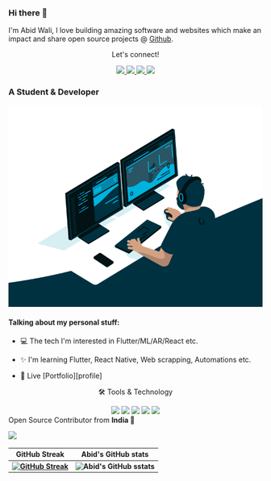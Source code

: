 
<link rel="stylesheet" href="../css/social-circles.min.css">

### Hi there 👋

<p>I'm Abid Wali, I love building amazing software and websites which make an impact and share open source projects @ <a href="https://github.com/abidwali">Github</a>.</p>

<!--<p><a href="http://abidwali.github.io/">Portfolio Website</a></p>-->
<p align="center">Let's connect!</p>
<p align="center">
<a href="https://www.facebook.com/abidwali.se/">
    <img src="https://img.shields.io/badge/Facebook-1877F2?style=for-the-badge&logo=facebook&logoColor=white" />
</a>
<a href="https://www.instagram.com/abidwali.se/">
    <img src="https://img.shields.io/badge/Instagram-E1306C?style=for-the-badge&logo=instagram&logoColor=white" />
</a>
</a>
<a href="https://www.snapchat.com/abidwali.se/">
    <img src="https://img.shields.io/badge/Snapchat-FFD700?style=for-the-badge&logo=snapchat&logoColor=white" />
</a>
<a href="abidwali14@gmail.com">
    <img src="https://img.shields.io/badge/Gmail-EA4335?style=for-the-badge&logo=gmail&logoColor=white" />
</a>
<!--<a href="https://www.twitter.com/abidwali/">
    <img src="https://img.shields.io/badge/Twitter-1DA1F2?style=for-the-badge&logo=twitter&logoColor=white" />
</a>
<a href="https://abidwali.github.io/">
    <img src="https://img.shields.io/badge/Portfolio-12100E?style=for-the-badge&logo=medium&logoColor=white" />
</a>
<a href="https://stackoverflow.com/users/12297382/abidwali">
    <img src="https://img.shields.io/badge/Stack_Overflow-FE7A16?style=for-the-badge&logo=stack-overflow&logoColor=white" />
</a>-->
 </p>

### A Student & Developer

<img alt="GIF" src="coding.gif" width="100%" height="400" />

#### Talking about my personal stuff:
- 💻 The tech I'm interested in Flutter/ML/AR/React etc.
- ✨ I'm learning Flutter, React Native, Web scrapping, Automations etc.

- 📄 Live [Portfolio][profile]

<div align="center">
<p align="center">🛠 Tools & Technology</p>

<img src="https://img.shields.io/badge/Flutter-02569B?style=for-the-badge&logo=flutter&logoColor=white" />
<img src="https://img.shields.io/badge/Dart-0175C2?style=for-the-badge&logo=dart&logoColor=white" />
<img src="https://img.shields.io/badge/firebase-ffca28?style=for-the-badge&logo=firebase&logoColor=black" />
<!--<img src="https://img.shields.io/badge/Python-FFD43B?style=for-the-badge&logo=python&logoColor=darkgreen" />-->
<img src="https://img.shields.io/badge/Git-F05032?style=for-the-badge&logo=git&logoColor=white" />
<img src="https://img.shields.io/badge/Adobe%20XD-FF61F6?style=for-the-badge&logo=Adobe%20XD&logoColor=white" />
<!-- <img src="https://img.shields.io/badge/-c++-black?style=for-the-badge&logo=c%2B%2B&logoColor=white" />-->
<!-- <img src="https://img.shields.io/badge/Java-white?style=for-the-badge&
logo=Java&logoColor=black" /> -->
<!--<img src="https://img.shields.io/badge/-ReactJs-61DAFB?style=for-the-badge&logo=react&logoColor=white" />-->
<!--<img src="https://img.shields.io/badge/-ReactNative-black?style=for-the-badge&logo=react&logoColor=white" />-->
</div>
Open Source Contributor from <b>India<b> 💚 

![](https://visitor-badge.glitch.me/badge?page_id=abidwali)
   

GitHub Streak             |  Abid's GitHub stats
:-------------------------:|:-------------------------:
 [![GitHub Streak](https://github-readme-streak-stats.herokuapp.com?user=abidwali&theme=dracula&hide_border=true)](https://git.io/streak-stats) | ![Abid's GitHub sstats](https://github-readme-stats.vercel.app/api?username=abidwali&count_private=true&theme=radical)
